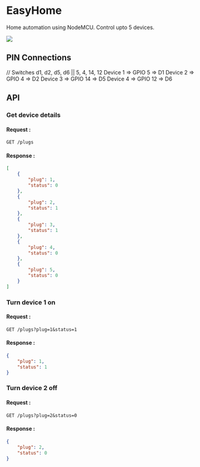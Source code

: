 # EasyHome
Home automation using NodeMCU.
Control upto 5 devices.

![](https://i.imgur.com/E4ydN86.png)

## PIN Connections
// Switches d1, d2, d5, d6 || 5, 4, 14, 12
Device 1 => GPIO 5 =>  D1
Device 2 => GPIO 4 =>  D2
Device 3 => GPIO 14 =>  D5
Device 4 => GPIO 12 =>  D6

## API

### Get device details

#### Request :
`GET /plugs`

#### Response :
```json
[
    {
        "plug": 1,
        "status": 0
    },
    {
        "plug": 2,
        "status": 1
    },
    {
        "plug": 3,
        "status": 1
    },
    {
        "plug": 4,
        "status": 0
    },
    {
        "plug": 5,
        "status": 0
    }
]
```

### Turn device 1 on

#### Request :
`GET /plugs?plug=1&status=1`
#### Response :
```json
{
    "plug": 1,
    "status": 1
}
```

### Turn device 2 off

#### Request :
`GET /plugs?plug=2&status=0`
#### Response :
```json
{
    "plug": 2,
    "status": 0
}
```
